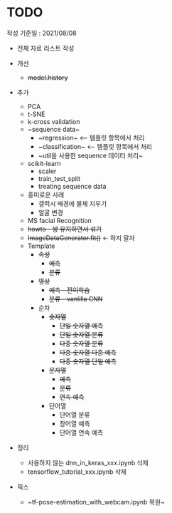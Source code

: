 # TODO

작성 기준일 : 2021/08/08

- 전체 자료 리스트 작성
- 개선
    - ~~model.history~~
- 추가
    - PCA
    - t-SNE
    - k-cross validation
    - ~sequence data~
        - ~regression~ <-- 템플릿 항목에서 처리
        - ~classification~ <-- 템플릿 항목에서 처리
        - ~util을 사용한 sequence 데이터 처리~
    - scikit-learn
        - scaler
        - train_test_split
        - treating sequence data
    - 흥미로운 사례 
        - 갤럭시 배경에 물체 지우기
        - 얼굴 변경
    - MS facial Recognition
    - ~~howto - 쌍 유지하면서 섞기~~
    - ~~ImageDataGenerator.fit()~~ <- 하지 말자
    - Template
      - ~~속성~~
        - ~~예측~~
        - ~~분류~~
      - ~~영상~~
        - ~~예측 - 전이학습~~
        - ~~분류 - vanlilla CNN~~
      - 순차
        - ~~숫자열~~
           - ~~단일 숫자열 예측~~
           - ~~단일 숫자열 분류~~
           - ~~다중 숫자열 분류~~
           - ~~다중 숫자열 다중 예측~~
           - ~~다중 숫자열 단일 예측~~
        - ~~문자열~~
          - ~~예측~~
          - ~~분류~~
          - ~~연속 예측~~
        - 단어열
          - 단어열 분류
          - 장어열 예측
          - 단어열 연속 예측

- 정리
    - 사용하지 않는 dnn_in_keras_xxx.ipynb 삭제
    - tensorflow_tutorial_xxx.ipynb 삭제
- 픽스
    - ~tf-pose-estimation_with_webcam.ipynb 복원~

